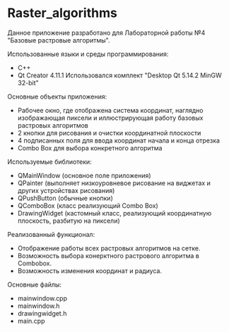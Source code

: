 # Raster_algorithms
Данное приложение разработано для Лабораторной работы №4 "Базовые растровые алгоритмы".

Использованные языки и среды программирования:

- C++
- Qt Creator 4.11.1 Использовался комплект "Desktop Qt 5.14.2 MinGW 32-bit"

Основные объекты приложения:

- Рабочее окно, где отображена система координат, наглядно изображающая пиксели и иллюстрирующая работу базовых растровых алгоритмов
- 2 кнопки для рисования и очистки координатной плоскости
- 4 подписанных поля для ввода координат начала и конца отрезка
- Combo Box для выбора конкретного алгоритма

Используемые библиотеки:

- QMainWindow (основное поле приложения)
- QPainter (выполняет низкоуровневое рисование на виджетах и других устройствах рисования)
- QPushButton (обычные кнопки)
- QComboBox (класс реализующий Combo Box)
- DrawingWidget (кастомный класс, реализующий координатную плоскость, разбитую на пиксели)

Реализованный функционал:

- Отображение работы всех растровых алгоритмов на сетке.
- Возможность выбора конерктного растрового алгоритма в Combobox.
- Возможность изменения координат и радиуса.

Основные файлы:

- mainwindow.cpp
- mainwindow.h
- drawingwidget.h
- main.cpp
